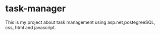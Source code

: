# task-manager
This is my project about task management using asp.net,postegreeSQL, css, html and javascript.
